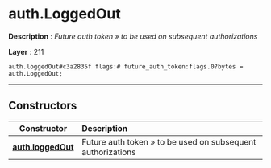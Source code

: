 # auth.LoggedOut

**Description** : *Future auth token » to be used on subsequent authorizations*

**Layer** : 211

```tl
auth.loggedOut#c3a2835f flags:# future_auth_token:flags.0?bytes = auth.LoggedOut;
```

---

## Constructors

| Constructor | Description |
| :---: | :--- |
| [**auth.loggedOut**](constructor/auth.loggedOut) | Future auth token » to be used on subsequent authorizations |